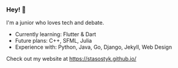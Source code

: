 ### Hey! 👾

I'm a junior who loves tech and debate. 

* Currently learning: Flutter & Dart
* Future plans: C++, SFML, Julia
* Experience with: Python, Java, Go, Django, Jekyll, Web Design

Check out my website at https://stasostyk.github.io/
